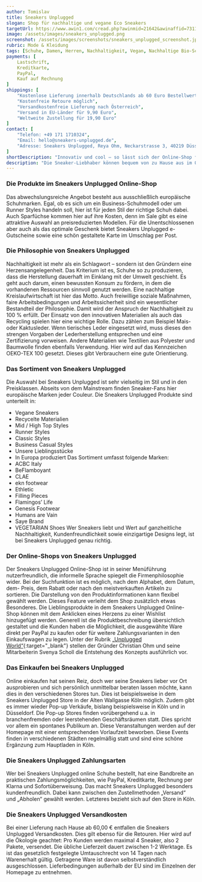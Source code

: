```yaml
---
author: Tomislav
title: Sneakers Unplugged
slogan: Shop für nachhaltige und vegane Eco Sneakers
targetUrl: https://www.awin1.com/cread.php?awinmid=21642&awinaffid=731132
image: /assets/images/sneakers_unplugged.png
screenshot: /assets/images/screenshots/sneakers_unplugged_screenshot.jpg
rubric: Mode & Kleidung
tags: [Schuhe, Damen, Herren, Nachhaltigkeit, Vegan, Nachhaltige Bio-Schuhe]
payments: [
    Lastschrift,
    Kreditkarte,
    PayPal,
    Kauf auf Rechnung
]
shippings: [
    "Kostenlose Lieferung innerhalb Deutschlands ab 60 Euro Bestellwert",
    "Kostenfreie Retoure möglich",
    "Versandkostenfreie Lieferung nach Österreich",
    "Versand in EU-Länder für 9,90 Euro",
    "Weltweite Zustellung für 19,90 Euro"
]
contact: [
    "Telefon: +49 171 1710324",
    "Email: hello@sneakers-unplugged.de",
    "Adresse: Sneakers Unplugged, Reya Ohm, Neckarstrasse 3, 40219 Düsseldorf"
]
shortDescription: "Innovativ und cool – so lässt sich der Online-Shop für Sneaker-Fans treffend beschreiben. Der Sneakers Unplugged Store zeigt, dass fair hergestellte Schuhe sehr wohl stylish sind und jedem Klischee von „öko“ trotzen können."
description: "Die Sneaker-Liebhaber können bequem von zu Hause aus im Online-Store shoppen oder direkt im Ladengeschäft nach Herzenslust im Sneaker-Paradies einkaufen."
---
```


### Die Produkte im Sneakers Unplugged Online-Shop

Das abwechslungsreiche Angebot besteht aus ausschließlich europäische Schuhmarken. Egal, ob es sich um ein Business-Schuhmodell oder um Runner Styles handeln soll, hier ist für jeden Stil der richtige Schuh dabei. Auch Sparfüchse kommen hier auf ihre Kosten, denn im Sale gibt es eine attraktive Auswahl an preisreduzierten Modellen. Für die Unentschlossenen aber auch als das optimale Geschenk bietet Sneakers Unplugged e-Gutscheine sowie eine schön gestaltete Karte im Umschlag per Post.

### Die Philosophie von Sneakers Unplugged

Nachhaltigkeit ist mehr als ein Schlagwort – sondern ist den Gründern eine Herzensangelegenheit. Das Kriterium ist es, Schuhe so zu produzieren, dass die Herstellung dauerhaft im Einklang mit der Umwelt geschieht. Es geht auch darum, einen bewussten Konsum zu fördern, in dem die vorhandenen Ressourcen sinnvoll genutzt werden. Eine nachhaltige Kreislaufwirtschaft ist hier das Motto. Auch freiwillige soziale Maßnahmen, faire Arbeitsbedingungen und Arbeitssicherheit sind ein wesentlicher Bestandteil der Philosophie. Damit wird der Anspruch der Nachhaltigkeit zu 100 % erfüllt.
Der Einsatz von den innovativen Materialien als auch das Recycling spielen hier eine wichtige Rolle. Dazu zählen zum Beispiel Mais- oder Kaktusleder. Wenn tierisches Leder eingesetzt wird, muss dieses den strengen Vorgaben der Lederherstellung entsprechen und eine Zertifizierung vorweisen. Andere Materialien wie Textilien aus Polyester und Baumwolle finden ebenfalls Verwendung. Hier wird auf das Kennzeichen OEKO-TEX 100 gesetzt. Dieses gibt Verbrauchern eine gute Orientierung. 

### Das Sortiment von Sneakers Unplugged

Die Auswahl bei Sneakers Unplugged ist sehr vielseitig im Stil und in den Preisklassen. Abseits von dem Mainstream finden Sneaker-Fans hier europäische Marken jeder Couleur. 
Die Sneakers Unplugged Produkte sind unterteilt in:
* Vegane Sneakers
* Recycelte Materialien
* Mid / High Top Styles
* Runner Styles
* Classic Styles
* Business Casual Styles
* Unsere Lieblingsstücke
* In Europa produziert
Das Sortiment umfasst folgende Marken:
* ACBC Italy
* BeFlamboyant
* CLAE
* ekn footwear
* Ethletic
* Filling Pieces
* Flamingos’ Life
* Genesis Footwear
* Humans are Vain
* Saye Brand
* VEGETARIAN Shoes
Wer Sneakers liebt und Wert auf ganzheitliche Nachhaltigkeit, Kundenfreundlichkeit sowie einzigartige Designs legt, ist bei Sneakers Unplugged genau richtig.

### Der Online-Shops von Sneakers Unplugged

Der Sneakers Unplugged Online-Shop ist in seiner Menüführung nutzerfreundlich, die informelle Sprache spiegelt die Firmenphilosophie wider. Bei der Suchfunktion ist es möglich, nach dem Alphabet, dem Datum, dem- Preis, dem Rabatt oder nach den meistverkauften Artikeln zu sortieren. Die Darstellung von den Produktinformationen kann flexibel gewählt werden. Dieses Feature verleiht dem Shop zusätzlich etwas Besonderes.
Die Lieblingsprodukte in dem Sneakers Unplugged Online-Shop können mit dem Anklicken eines Herzens zu einer Wishlist hinzugefügt werden. Generell ist die Produktbeschreibung übersichtlich gestaltet und die Kunden haben die Möglichkeit, die ausgewählte Ware direkt per PayPal zu kaufen oder für weitere Zahlungsvarianten in den Einkaufswagen zu legen.
Unter der Rubrik [„Unplugged World“](https://www.sneakers-unplugged.de/pages/nachhaltige-vegane-sneakers-marken-coming-soon){:target="_blank"} stellen der Gründer Christian Ohm und seine Mitarbeiterin Svenya Scholl die Entstehung des Konzepts ausführlich vor. 

### Das Einkaufen bei Sneakers Unplugged

Online einkaufen hat seinen Reiz, doch wer seine Sneakers lieber vor Ort ausprobieren und sich persönlich unmittelbar beraten lassen möchte, kann dies in den verschiedenen Stores tun. Dies ist beispielsweise in dem Sneakers Unplugged Store in der Alten Wallgasse Köln möglich. Zudem gibt es immer wieder Pop-up Verkäufe, bislang beispielsweise in Köln und in Düsseldorf.
Die Pop-up Stores finden vorübergehend u.a. in branchenfremden oder leerstehenden Geschäftsräumen statt. Dies spricht vor allem ein spontanes Publikum an. Diese Veranstaltungen werden auf der Homepage mit einer entsprechenden Vorlaufzeit beworben. Diese Events finden in verschiedenen Städten regelmäßig statt und sind eine schöne Ergänzung zum Hauptladen in Köln. 

### Die Sneakers Unplugged Zahlungsarten

Wer bei Sneakers Unplugged online Schuhe bestellt, hat eine Bandbreite an praktischen Zahlungsmöglichkeiten, wie PayPal, Kreditkarte, Rechnung per Klarna und Sofortüberweisung. Das macht Sneakers Unplugged besonders kundenfreundlich. Dabei kann zwischen den Zustellmethoden „Versand“ und „Abholen“ gewählt werden. Letzteres bezieht sich auf den Store in Köln. 

### Die Sneakers Unplugged Versandkosten

Bei einer Lieferung nach Hause ab 60,00 € entfallen die Sneakers Unplugged Versandkosten. Dies gilt ebenso für die Retouren. Hier wird auf die Ökologie geachtet: Pro Kunden werden maximal 4 Sneaker, also 2 Pakete, versendet. Die übliche Lieferzeit dauert zwischen 1-2 Werktage. 
Es ist das gesetzlich festgelegte Umtauschrecht von 14 Tagen nach Warenerhalt gültig. Getragene Ware ist davon selbstverständlich ausgeschlossen. Lieferbedingungen außerhalb der EU sind im Einzelnen der Homepage zu entnehmen.